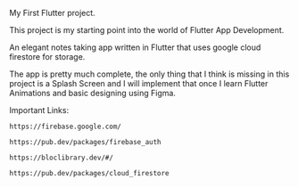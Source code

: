 
My First Flutter project.

This project is my starting point into the world of Flutter App Development.

An elegant notes taking app written in Flutter that uses google cloud firestore for storage.

The app is pretty much complete, the only thing that I think is missing in this project is a Splash Screen and I will implement that once I learn Flutter Animations and basic designing using Figma.

Important Links:

    https://firebase.google.com/
    
    https://pub.dev/packages/firebase_auth
    
    https://bloclibrary.dev/#/
    
    https://pub.dev/packages/cloud_firestore
